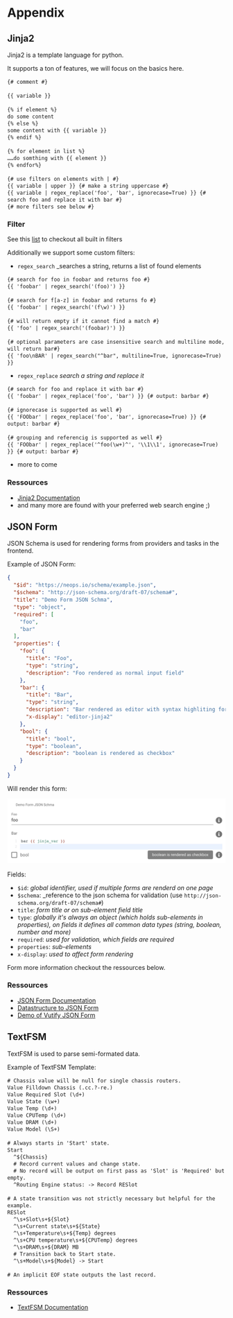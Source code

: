 # Appendix

## Jinja2

Jinja2 is a template language for python.

It supports a ton of features, we will focus on the basics here.

```jinja
{# comment #}

{{ variable }}

{% if element %}
do some content
{% else %}
some content with {{ variable }}
{% endif %}

{% for element in list %}
……do somthing with {{ element }}
{% endfor%}

{# use filters on elements with | #}
{{ variable | upper }} {# make a string uppercase #}
{{ variable | regex_replace('foo', 'bar', ignorecase=True) }} {# search foo and replace it with bar #}
{# more filters see below #}
```

### Filter

See this [list](https://jinja.palletsprojects.com/en/2.11.x/templates/#builtin-filters) to checkout all built in filters

Additionally we support some custom filters:

- `regex_search` \_searches a string, returns a list of found elements

```jinja
{# search for foo in foobar and returns foo #}
{{ 'foobar' | regex_search('(foo)') }}

{# search for f[a-z] in foobar and returns fo #}
{{ 'foobar' | regex_search('(f\w)') }}

{# will return empty if it cannot find a match #}
{{ 'foo' | regex_search('(foobar)') }}

{# optional parameters are case insensitive search and multiline mode, will return bar#}
{{ 'foo\nBAR' | regex_search("^bar", multiline=True, ignorecase=True) }}
```

- `regex_replace` _search a string and replace it_

```jinja
{# search for foo and replace it with bar #}
{{ 'foobar' | regex_replace('foo', 'bar') }} {# output: barbar #}

{# ignorecase is supported as well #}
{{ 'FOObar' | regex_replace('foo', 'bar', ignorecase=True) }} {# output: barbar #}

{# grouping and referencig is supported as well #}
{{ 'FOObar' | regex_replace('^foo(\w+)^', '\\1\\1', ignorecase=True) }} {# output: barbar #}
```

- more to come

### Ressources

- [Jinja2 Documentation](https://jinja.palletsprojects.com/en/2.11.x/)
- and many more are found with your preferred web search engine ;)

## JSON Form

JSON Schema is used for rendering forms from providers and tasks in the frontend.

Example of JSON Form:

```JSON
{
  "$id": "https://neops.io/schema/example.json",
  "$schema": "http://json-schema.org/draft-07/schema#",
  "title": "Demo Form JSON Schma",
  "type": "object",
  "required": [
    "foo",
    "bar"
  ],
  "properties": {
    "foo": {
      "title": "Foo",
      "type": "string",
      "description": "Foo rendered as normal input field"
    },
    "bar": {
      "title": "Bar",
      "type": "string",
      "description": "Bar rendered as editor with syntax highliting for jinja2",
      "x-display": "editor-jinja2"
    },
    "bool": {
      "title": "bool",
      "type": "boolean",
      "description": "boolean is rendered as checkbox"
    }
  }
}
```

Will render this form:

![Form from Example JSON schema](./_media/jsonform.png)

Fields:

- `$id`: _global identifier, used if multiple forms are renderd on one page_
- `$schema`: \_reference to the json schema for validation (use `http://json-schema.org/draft-07/schema#`)
- `title`: _form title or on sub-element field title_
- `type`: _globally it's always an object (which holds sub-elements in properties), on fields it defines all common data types (string, boolean, number and more)_
- `required`: _used for validation, which fields are required_
- `properties`: _sub-elements_
- `x-display`: _used to affect form rendering_

Form more information checkout the ressources below.

### Ressources

- [JSON Form Documentation](https://json-schema.org/learn/getting-started-step-by-step.html)
- [Datastructure to JSON Form](https://www.jsonschema.net/home)
- [Demo of Vutify JSON Form](https://koumoul-dev.github.io/vuetify-jsonschema-form/latest/?example=basic)

## TextFSM

TextFSM is used to parse semi-formated data.

Example of TextFSM Template:

```
# Chassis value will be null for single chassis routers.
Value Filldown Chassis (.cc.?-re.)
Value Required Slot (\d+)
Value State (\w+)
Value Temp (\d+)
Value CPUTemp (\d+)
Value DRAM (\d+)
Value Model (\S+)

# Always starts in 'Start' state.
Start
  ^${Chassis}
  # Record current values and change state.
  # No record will be output on first pass as 'Slot' is 'Required' but empty.
  ^Routing Engine status: -> Record RESlot

# A state transition was not strictly necessary but helpful for the example.
RESlot
  ^\s+Slot\s+${Slot}
  ^\s+Current state\s+${State}
  ^\s+Temperature\s+${Temp} degrees
  ^\s+CPU temperature\s+${CPUTemp} degrees
  ^\s+DRAM\s+${DRAM} MB
  # Transition back to Start state.
  ^\s+Model\s+${Model} -> Start

# An implicit EOF state outputs the last record.
```

### Ressources

- [TextFSM Documentation](https://github.com/google/textfsm/wiki/TextFSM)
